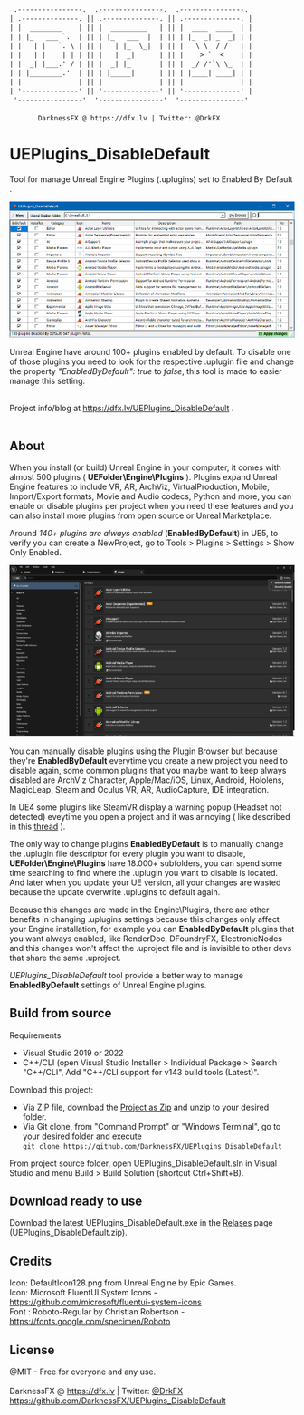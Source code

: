      .----------------.  .----------------.  .----------------. 
    | .--------------. || .--------------. || .--------------. |
    | |  ________    | || |  _________   | || |  ____  ____  | |
    | | |_   ___ `.  | || | |_   ___  |  | || | |_  _||_  _| | |
    | |   | |   `. \ | || |   | |_  \_|  | || |   \ \  / /   | |
    | |   | |    | | | || |   |  _|      | || |    > `' <    | |
    | |  _| |___.' / | || |  _| |_       | || |  _/ /'`\ \_  | |
    | | |________.'  | || | |_____|      | || | |____||____| | |
    | |              | || |              | || |              | |
    | '--------------' || '--------------' || '--------------' |
     '----------------'  '----------------'  '----------------' 

           DarknessFX @ https://dfx.lv | Twitter: @DrkFX

# UEPlugins_DisableDefault

Tool for manage Unreal Engine Plugins (.uplugins) set to Enabled By Default .<br/>

<img src="https://raw.githubusercontent.com/DarknessFX/UEPlugins_DisableDefault/main/.git_img/screenshot_01.png" width="640px" />

Unreal Engine have around 100+ plugins enabled by default. To disable one of those plugins you need to look for the respective .uplugin file and change the property *"EnabledByDefault": true* to *false*, this tool is made to easier manage this setting.<br/><br/>

Project info/blog at <a href="https://dfx.lv/UEPlugins_DisableDefault" target="_blank">https://dfx.lv/UEPlugins_DisableDefault</a> .<br/><br/>

## About

When you install (or build) Unreal Engine in your computer, it comes with almost 500 plugins ( **UEFolder\Engine\Plugins** ). Plugins expand Unreal Engine features to include VR, AR, ArchViz, VirtualProduction, Mobile, Import/Export formats, Movie and Audio codecs, Python and more, you can enable or disable plugins per project when you need these features and you can also install more plugins from open source or Unreal Marketplace.

Around *140+ plugins are always enabled* (**EnabledByDefault**) in UE5, to verify you can create a NewProject, go to Tools > Plugins > Settings > Show Only Enabled.

<img src="https://raw.githubusercontent.com/DarknessFX/UEPlugins_DisableDefault/main/.git_img/screenshot_02.png" width="640px" />

You can manually disable plugins using the Plugin Browser but because they're **EnabledByDefault** everytime you create a new project you need to disable again, some common plugins that you maybe want to keep always disabled are ArchViz Character, Apple/Mac/iOS, Linux, Android, Hololens, MagicLeap, Steam and Oculus VR, AR, AudioCapture, IDE integration.

In UE4 some plugins like SteamVR display a warning popup (Headset not detected) eveytime you open a project and it was annoying ( like described in this <a href="https://forums.unrealengine.com/t/please-dont-launch-steamvr-with-the-editor-every-time-it-was-already-annoying-in-ue4/231420" target="_blank">thread</a> ).

The only way to change plugins **EnabledByDefault** is to manually change the .uplugin file descriptor for every plugin you want to disable, **UEFolder\Engine\Plugins** have 18.000+ subfolders, you can spend some time searching to find where the .uplugin you want to disable is located. And later when you update your UE version, all your changes are wasted because the update overwrite .uplugins to default again.

Because this changes are made in the Engine\Plugins, there are other benefits in changing .uplugins settings because this changes only affect your Engine installation,  for example you can **EnabledByDefault** plugins that you want always enabled, like RenderDoc, DFoundryFX, ElectronicNodes and this changes won't affect the .uproject file and is invisible to other devs that share the same .uproject.

*UEPlugins_DisableDefault* tool provide a better way to manage **EnabledByDefault** settings of Unreal Engine plugins.

## Build from source

Requirements
- Visual Studio 2019 or 2022
- C++/CLI (open Visual Studio Installer > Individual Package > Search "C++/CLI", Add "C++/CLI support for v143 build tools (Latest)".

Download this project:
- Via ZIP file, download the <a href="https://github.com/DarknessFX/UEPlugins_DisableDefault/archive/refs/heads/main.zip" target="_blank">Project as Zip</a> and unzip to your desired folder.
- Via Git clone, from "Command Prompt" or "Windows Terminal", go to your desired folder and execute <div>`git clone https://github.com/DarknessFX/UEPlugins_DisableDefault`</div>

From project source folder, open UEPlugins_DisableDefault.sln in Visual Studio and menu Build > Build Solution (shortcut Ctrl+Shift+B).

## Download ready to use

Download the latest UEPlugins_DisableDefault.exe in the <a href="https://github.com/DarknessFX/UEPlugins_DisableDefault/releases/latest" target="_blank">Relases</a> page (UEPlugins_DisableDefault.zip).

## Credits

Icon: DefaultIcon128.png from Unreal Engine by Epic Games. <br/>
Icon: Microsoft FluentUI System Icons - https://github.com/microsoft/fluentui-system-icons <br/>
Font : Roboto-Regular by Christian Robertson - https://fonts.google.com/specimen/Roboto <br/>

## License

@MIT - Free for everyone and any use. <br/><br/>
DarknessFX @ <a href="https://dfx.lv" target="_blank">https://dfx.lv</a> | Twitter: <a href="https://twitter.com/DrkFX" target="_blank">@DrkFX</a> <br/>https://github.com/DarknessFX/UEPlugins_DisableDefault
